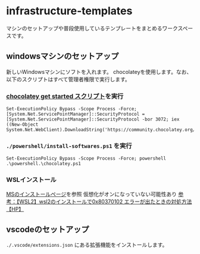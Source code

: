 # infrastructure-templates
マシンのセットアップや普段使用しているテンプレートをまとめるワークスペースです。

## windowsマシンのセットアップ
新しいWindowsマシンにソフトを入れます。
chocolateyを使用します。なお、以下のスクリプトはすべて管理者権限で実行します。

### [chocolatey get started スクリプト](https://chocolatey.org/install)を実行

```
Set-ExecutionPolicy Bypass -Scope Process -Force; [System.Net.ServicePointManager]::SecurityProtocol = [System.Net.ServicePointManager]::SecurityProtocol -bor 3072; iex ((New-Object System.Net.WebClient).DownloadString('https://community.chocolatey.org/install.ps1'))
```

### `./powershell/install-softwares.ps1` を実行

```
Set-ExecutionPolicy Bypass -Scope Process -Force; powershell .\powershell.\chocolatey.ps1
```

### WSLインストール
[MSのインストールページ](https://docs.microsoft.com/ja-jp/windows/wsl/install)を参照
仮想化がオンになっていない可能性あり
[参考：【WSL2】wsl2のインストールで0x80370102 エラーが出たときの対処方法【HP】](https://monkey999por.hatenablog.com/entry/2020/10/01/221243)


## vscodeのセットアップ
`./.vscode/extensions.json` にある拡張機能をインストールします。

